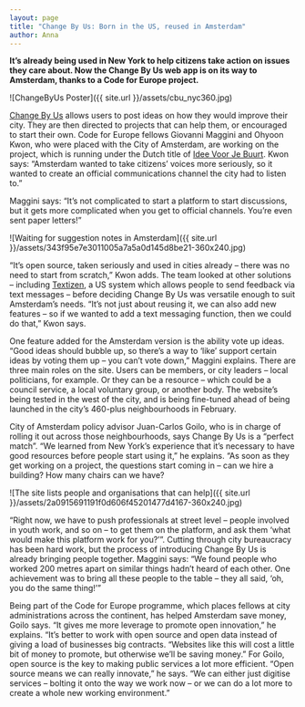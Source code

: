 ```yaml
---
layout: page
title: "Change By Us: Born in the US, reused in Amsterdam"
author: Anna
---
```


__It’s already being used in New York to help citizens take action on issues they care about. Now the Change By Us web app is on its way to Amsterdam, thanks to a Code for Europe project.__

![ChangeByUs Poster]({{ site.url }}/assets/cbu_nyc360.jpg)

[Change By Us](http://nyc.changeby.us) allows users to post ideas on how they would improve their city. They are then directed to projects that can help them, or encouraged to start their own. Code for Europe fellows Giovanni Maggini and Ohyoon Kwon, who were placed with the City of Amsterdam, are working on the project, which is running under the Dutch title of [Idee Voor Je Buurt](http://www.ideevoorjebuurt.nl/). Kwon says: “Amsterdam wanted to take citizens’ voices more seriously, so it  wanted to create an official communications channel the city had to listen to.”

Maggini says: “It’s not complicated to start a platform to start discussions, but it gets more complicated when you get to official channels. You’re even sent paper letters!”

![Waiting for suggestion notes in Amsterdam]({{ site.url }}/assets/343f95e7e3011005a7a5a0d145d8be21-360x240.jpg)

“It’s open source, taken seriously and used in cities already – there was no need to start from scratch,” Kwon adds. The team looked at other solutions – including [Textizen](http://www.codeforamerica.org/apps/textizen/), a US system which allows people to send feedback via text messages – before deciding Change By Us was versatile enough to suit Amsterdam’s needs. “It’s not just about reusing it, we can also add new features – so if we wanted to add a text messaging function, then we could do that,” Kwon says.

One feature added for the Amsterdam version is the ability vote up ideas. “Good ideas should bubble up, so there’s a way to ‘like’ support certain ideas by voting them up – you can’t vote down,” Maggini explains. There are three main roles on the site. Users can be members, or city leaders – local politicians, for example. Or they can be a resource – which could be a council service, a local voluntary group, or another body. The website’s being tested in the west of the city, and is being fine-tuned ahead of being launched in the city’s 460-plus neighbourhoods in February.

City of Amsterdam policy advisor Juan-Carlos Goilo, who is in charge of rolling it out across those neighbourhoods, says Change By Us is a “perfect match”. “We learned from New York’s experience that it’s necessary to have good resources before people start using it,” he explains. “As soon as they get working on a project, the questions start coming in – can we hire a building? How many chairs can we have?

![The site lists people and organisations that can help]({{ site.url }}/assets/2a0915691191f0d606f45201477d4167-360x240.jpg)

“Right now, we have to push professionals at street level – people involved in youth work, and so on – to get them on the platform, and ask them ‘what would make this platform work for you?’”. Cutting through city bureaucracy has been hard work, but the process of introducing Change By Us is already bringing people together. Maggini says:  “We found people who worked 200 metres apart on similar things hadn’t heard of each other.   One achievement was to bring all these people to the table – they all said, ‘oh, you do the same thing!’”

Being part of the Code for Europe programme, which places fellows at city administrations across the continent, has helped Amsterdam save money, Goilo says. “It gives me more leverage to promote open innovation,” he explains. “It’s better to work with open source and open data instead of giving a load of businesses big contracts. “Websites like this will cost a little bit of money to promote, but otherwise we’ll be saving money.” For Goilo, open source is the key to making public services a lot more efficient. “Open source means we can really innovate,” he says. “We can either just digitise services – bolting it onto the way we work now – or we can do a lot more to create a whole new working environment.”
